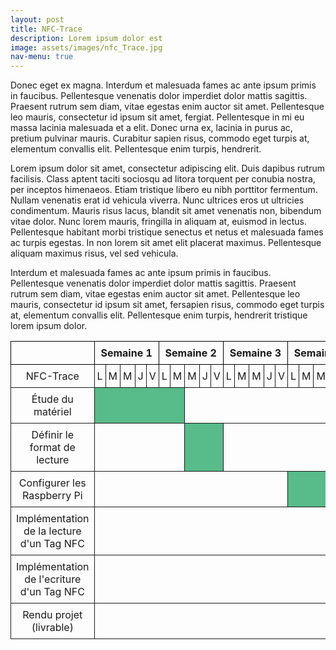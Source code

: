```yaml
---
layout: post
title: NFC-Trace
description: Lorem ipsum dolor est
image: assets/images/nfc_Trace.jpg
nav-menu: true
---
```


Donec eget ex magna. Interdum et malesuada fames ac ante ipsum primis in faucibus. Pellentesque venenatis dolor imperdiet dolor mattis sagittis. Praesent rutrum sem diam, vitae egestas enim auctor sit amet. Pellentesque leo mauris, consectetur id ipsum sit amet, fergiat. Pellentesque in mi eu massa lacinia malesuada et a elit. Donec urna ex, lacinia in purus ac, pretium pulvinar mauris. Curabitur sapien risus, commodo eget turpis at, elementum convallis elit. Pellentesque enim turpis, hendrerit.

Lorem ipsum dolor sit amet, consectetur adipiscing elit. Duis dapibus rutrum facilisis. Class aptent taciti sociosqu ad litora torquent per conubia nostra, per inceptos himenaeos. Etiam tristique libero eu nibh porttitor fermentum. Nullam venenatis erat id vehicula viverra. Nunc ultrices eros ut ultricies condimentum. Mauris risus lacus, blandit sit amet venenatis non, bibendum vitae dolor. Nunc lorem mauris, fringilla in aliquam at, euismod in lectus. Pellentesque habitant morbi tristique senectus et netus et malesuada fames ac turpis egestas. In non lorem sit amet elit placerat maximus. Pellentesque aliquam maximus risus, vel sed vehicula.

Interdum et malesuada fames ac ante ipsum primis in faucibus. Pellentesque venenatis dolor imperdiet dolor mattis sagittis. Praesent rutrum sem diam, vitae egestas enim auctor sit amet. Pellentesque leo mauris, consectetur id ipsum sit amet, fersapien risus, commodo eget turpis at, elementum convallis elit. Pellentesque enim turpis, hendrerit tristique lorem ipsum dolor.
<head>
    <style>
        table {
            border-collapse: collapse;
            width: 100%;
        }
        th,
        td {
            border: 1px solid black;
            padding: 8px;
            text-align: center;
        }
        td.task {
            background-color: #57BB8A;
        }
        td.day {
            padding: 4px;
        }
        td {
            border: 1px solid #1b1b1b;
        }
    </style>
</head>

<body>
    <div class="scroll">
        <table>
            <tr>
                <th></th>
                <th colspan="5" class="week">Semaine 1</th>
                <th colspan="5" class="week">Semaine 2</th>
                <th colspan="5" class="week">Semaine 3</th>
                <th colspan="5" class="week">Semaine 4</th>
                <th colspan="5" class="week">Semaine 5</th>
                <th colspan="5" class="week">Semaine 6</th>
                <th colspan="5" class="week">Semaine 7</th>
                <th colspan="5" class="week">Semaine 8</th>
                <th colspan="5" class="week">Semaine 9</th>
                <!-- Ajoutez d'autres semaines ici -->
            </tr>
            <tr>
                <td>NFC-Trace</td>
                <td class="day">L</td>
                <td class="day">M</td>
                <td class="day">M</td>
                <td class="day">J</td>
                <td class="day">V</td>
                <td class="day">L</td>
                <td class="day">M</td>
                <td class="day">M</td>
                <td class="day">J</td>
                <td class="day">V</td>
                <td class="day">L</td>
                <td class="day">M</td>
                <td class="day">M</td>
                <td class="day">J</td>
                <td class="day">V</td>
                <td class="day">L</td>
                <td class="day">M</td>
                <td class="day">M</td>
                <td class="day">J</td>
                <td class="day">V</td>
                <td class="day">L</td>
                <td class="day">M</td>
                <td class="day">M</td>
                <td class="day">J</td>
                <td class="day">V</td>
                <td class="day">L</td>
                <td class="day">M</td>
                <td class="day">M</td>
                <td class="day">J</td>
                <td class="day">V</td>
                <td class="day">L</td>
                <td class="day">M</td>
                <td class="day">M</td>
                <td class="day">J</td>
                <td class="day">V</td>
                <td class="day">L</td>
                <td class="day">M</td>
                <td class="day">M</td>
                <td class="day">J</td>
                <td class="day">V</td>
                <td class="day">L</td>
                <td class="day">M</td>
                <td class="day">M</td>
                <td class="day">J</td>
                <td class="day">V</td>
            </tr>
            <!-- Ligne pour chaque tâche -->
            <tr>
                <td>Étude du matériel</td>
                <td colspan="7" class="task"></td>
                <td colspan="40"></td>
            </tr>
            <tr>
                <td>Définir le format de lecture</td>
                <td colspan="7"></td>
                <td colspan="3" class="task"></td>
                <td colspan="40"></td>
            </tr>
            <tr>
                <td>Configurer les Raspberry Pi</td>
                <td colspan="15"></td>
                <td colspan="5" class="task"></td>
                <td colspan="40"></td>
            </tr>
            <tr>
                <td>Implémentation de la lecture d'un Tag NFC</td>
                <td colspan="20"></td>
                <td colspan="8" class="task"></td>
                <td colspan="40"></td>
            </tr>
            <tr>
                <td>Implémentation de l'ecriture d'un Tag NFC</td>
                <td colspan="28"></td>
                <td colspan="8" class="task"></td>
                <td colspan="40"></td>
            </tr>
            <tr>
                <td>Rendu projet (livrable)</td>
                <td colspan="40"></td>
                <td colspan="1" class="task"></td>
                <td colspan="40"></td>
            </tr>
        </table>
    </div>
</body>
